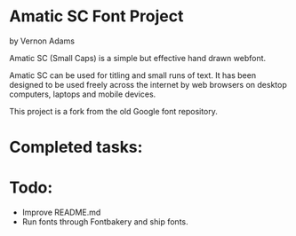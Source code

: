# Amatic SC Font Project
by Vernon Adams

<p>
Amatic SC (Small Caps) is a simple but effective hand drawn webfont.
</p>

<p>
Amatic SC can be used for titling and small runs of text.
It has been designed to be used freely across the internet by web browsers on desktop
computers, laptops and mobile devices.
</p>

This project is a fork from the old Google font repository.

# Completed tasks:

# Todo:

* Improve README.md
* Run fonts through Fontbakery and ship fonts.
